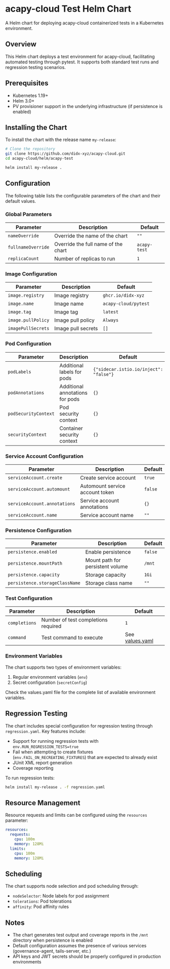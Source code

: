 # acapy-cloud Test Helm Chart

A Helm chart for deploying acapy-cloud containerized tests in a Kubernetes environment.

## Overview

This Helm chart deploys a test environment for acapy-cloud, facilitating automated testing through pytest.
It supports both standard test runs and regression testing scenarios.

## Prerequisites

- Kubernetes 1.19+
- Helm 3.0+
- PV provisioner support in the underlying infrastructure (if persistence is enabled)

## Installing the Chart

To install the chart with the release name `my-release`:

```bash
# Clone the repository
git clone https://github.com/didx-xyz/acapy-cloud.git
cd acapy-cloud/helm/acapy-test

helm install my-release .
```

## Configuration

The following table lists the configurable parameters of the chart and their default values.

### Global Parameters

| Parameter | Description | Default |
|-----------|-------------|---------|
| `nameOverride` | Override the name of the chart | `""` |
| `fullnameOverride` | Override the full name of the chart | `acapy-test` |
| `replicaCount` | Number of replicas to run | `1` |

### Image Configuration

| Parameter | Description | Default |
|-----------|-------------|---------|
| `image.registry` | Image registry | `ghcr.io/didx-xyz` |
| `image.name` | Image name | `acapy-cloud/pytest` |
| `image.tag` | Image tag | `latest` |
| `image.pullPolicy` | Image pull policy | `Always` |
| `imagePullSecrets` | Image pull secrets | `[]` |

### Pod Configuration

| Parameter | Description | Default |
|-----------|-------------|---------|
| `podLabels` | Additional labels for pods | `{"sidecar.istio.io/inject": "false"}` |
| `podAnnotations` | Additional annotations for pods | `{}` |
| `podSecurityContext` | Pod security context | `{}` |
| `securityContext` | Container security context | `{}` |

### Service Account Configuration

| Parameter | Description | Default |
|-----------|-------------|---------|
| `serviceAccount.create` | Create service account | `true` |
| `serviceAccount.automount` | Automount service account token | `false` |
| `serviceAccount.annotations` | Service account annotations | `{}` |
| `serviceAccount.name` | Service account name | `""` |

### Persistence Configuration

| Parameter | Description | Default |
|-----------|-------------|---------|
| `persistence.enabled` | Enable persistence | `false` |
| `persistence.mountPath` | Mount path for persistent volume | `/mnt` |
| `persistence.capacity` | Storage capacity | `1Gi` |
| `persistence.storageClassName` | Storage class name | `""` |

### Test Configuration

| Parameter | Description | Default |
|-----------|-------------|---------|
| `completions` | Number of test completions required | `1` |
| `command` | Test command to execute | See [values.yaml](./conf/local/values.yaml) |

### Environment Variables

The chart supports two types of environment variables:

1. Regular environment variables (`env`)
2. Secret configuration (`secretConfig`)

Check the values.yaml file for the complete list of available environment variables.

## Regression Testing

The chart includes special configuration for regression testing through `regression.yaml`. Key features include:

- Support for running regression tests with `env.RUN_REGRESSION_TESTS=true`
- Fail when attempting to create fixtures (`env.FAIL_ON_RECREATING_FIXTURES`) that are expected to already exist
- JUnit XML report generation
- Coverage reporting

To run regression tests:

```bash
helm install my-release . -f regression.yaml
```

## Resource Management

Resource requests and limits can be configured using the `resources` parameter:

```yaml
resources:
  requests:
    cpu: 100m
    memory: 128Mi
  limits:
    cpu: 100m
    memory: 128Mi
```

## Scheduling

The chart supports node selection and pod scheduling through:

- `nodeSelector`: Node labels for pod assignment
- `tolerations`: Pod tolerations
- `affinity`: Pod affinity rules

## Notes

- The chart generates test output and coverage reports in the `/mnt` directory when persistence is enabled
- Default configuration assumes the presence of various services (governance-agent, tails-server, etc.)
- API keys and JWT secrets should be properly configured in production environments
